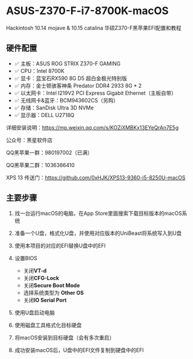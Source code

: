 # ASUS-Z370-F-i7-8700K-macOS
Hackintosh  10.14 mojave &amp; 10.15 catalina 华硕Z370-F黑苹果EFI配置和教程

## 硬件配置

- ✅ 主板：ASUS ROG STRIX Z370-F GAMING
- ✅ CPU：Intel 8700K
- ✅ 显卡：蓝宝石RX590 8G D5 超白金极光特别版
- ✅ 内存：金士顿骇客神条 Predator DDR4 2933 8G * 2
- ✅ 以太网卡：Intel I219V2 PCI Express Gigabit Ethernet（主板自带）
- ✅ 无线网卡&蓝牙：BCM943602CS（另购）
- ✅ 存储：SanDisk Ultra 3D NVMe
- ✅ 显示器：DELL U2718Q

详细安装说明：https://mp.weixin.qq.com/s/KOZiXMBKx13EYeQrAn7E5g

公众号：黑星软件店

QQ黑苹果一群：980197002（已满）

QQ黑苹果二群：1036366410

XPS 13 传送门：https://github.com/0xHJK/XPS13-9360-i5-8250U-macOS

## 主要步骤

1. 找一台运行macOS的电脑，在App Store里面搜索下载目标版本的macOS系统
2. 准备一个U盘，格式化U盘，并使用对应版本的UniBeast将系统写入到U盘
3. 使用本项目的对应的EFI替换U盘中的EFI
4. 设置BIOS
   - 关闭**VT-d**
   - 关闭**CFG-Lock**
   - 关闭**Secure Boot Mode**
   - 选择系统类型为 **Other OS**
   - 关闭**IO Serial Port**

5. 使用U盘启动电脑
6. 使用磁盘工具格式化目标硬盘
7. 将macOS安装到目标硬盘（会有多次重启）
8. 成功安装macOS后，U盘中的EFI文件复制到硬盘中的EFI
